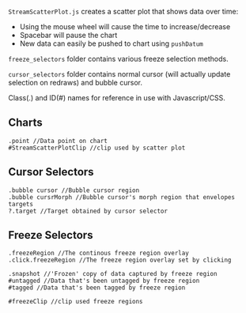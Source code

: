 
`StreamScatterPlot.js` creates a scatter plot that shows data over time:

* Using the mouse wheel will cause the time to increase/decrease
* Spacebar will pause the chart
* New data can easily be pushed to chart using `pushDatum`

`freeze_selectors` folder contains various freeze selection methods.

`cursor_selectors` folder contains normal cursor (will actually update selection on redraws) and bubble cursor.

Class(.) and ID(#) names for reference in use with Javascript/CSS.

## Charts

```
.point //Data point on chart
#StreamScatterPlotClip //clip used by scatter plot
```

## Cursor Selectors

```
.bubble cursor //Bubble cursor region
.bubble cursrMorph //Bubble cursor's morph region that envelopes targets
?.target //Target obtained by cursor selector
```

## Freeze Selectors

```
.freezeRegion //The continous freeze region overlay
.click.freezeRegion //The freeze region overlay set by clicking

.snapshot //'Frozen' copy of data captured by freeze region
#untagged //Data that's been untagged by freeze region
#tagged //Data that's been tagged by freeze region

#freezeClip //clip used freeze regions
```
